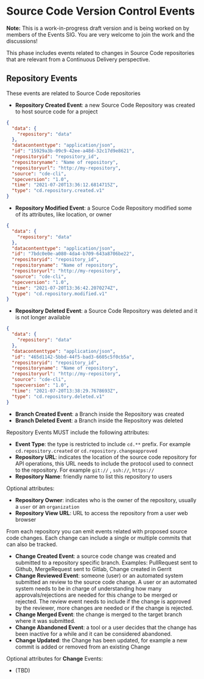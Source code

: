 # Source Code Version Control Events

__Note:__ This is a work-in-progress draft version and is being worked on by members of the Events SIG. You are very welcome to join the work and the discussions!

This phase includes events related to changes in Source Code repositories that are relevant from a Continuous Delivery perspective.

## Repository Events

These events are related to Source Code repositories
- **Repository Created Event**: a new Source Code Repository was created to host source code for a project
```json
{
  "data": {
    "repository": "data"
  },
  "datacontenttype": "application/json",
  "id": "15929a3b-09c9-42ee-a48d-32c17d9e8621",
  "repositoryid": "repository_id",
  "repositoryname": "Name of repository",
  "repositoryurl": "http://my-repository",
  "source": "cde-cli",
  "specversion": "1.0",
  "time": "2021-07-20T13:36:12.6814715Z",
  "type": "cd.repository.created.v1"
}
```
- **Repository Modified Event**: a Source Code Repository modified some of its attributes, like location, or owner
```json
{
  "data": {
    "repository": "data"
  },
  "datacontenttype": "application/json",
  "id": "7bdc0e0e-a080-4da4-b709-643a8706be22",
  "repositoryid": "repository_id",
  "repositoryname": "Name of repository",
  "repositoryurl": "http://my-repository",
  "source": "cde-cli",
  "specversion": "1.0",
  "time": "2021-07-20T13:36:42.2070274Z",
  "type": "cd.repository.modified.v1"
}
```
- **Repository Deleted Event**: a Source Code Repository was deleted and it is not longer available
```json
{
  "data": {
    "repository": "data"
  },
  "datacontenttype": "application/json",
  "id": "465d1142-5bbd-44f5-bad3-6605c5f0cb5a",
  "repositoryid": "repository_id",
  "repositoryname": "Name of repository",
  "repositoryurl": "http://my-repository",
  "source": "cde-cli",
  "specversion": "1.0",
  "time": "2021-07-20T13:38:29.7678693Z",
  "type": "cd.repository.deleted.v1"
}
```
- **Branch Created Event**: a Branch inside the Repository was created
- **Branch Deleted Event**: a Branch inside the Repository was deleted



Repository Events MUST include the following attributes:
- **Event Type**: the type is restricted to include `cd.**` prefix. For example `cd.repository.created` or `cd.repository.changeapproved`
- **Repository URL**: indicates the location of the source code repository for API operations, this URL needs to include the protocol used to connect to the repository. For example `git://` , `ssh://`, `https://`
- **Repository Name**: friendly name to list this repository to users

Optional attributes:
- **Repository Owner**: indicates who is the owner of the repository, usually a `user` or an `organization`
- **Repository View URL**: URL to access the repository from a user web browser

From each repository you can emit events related with proposed source code changes. Each change can include a single or multiple commits that can also be tracked.

- **Change Created Event**: a source code change was created and submitted to a repository specific branch. Examples: PullRequest sent to Github, MergeRequest sent to Gitlab, Change created in Gerrit
- **Change Reviewed Event**:  someone (user) or an automated system submitted an review to the source code change. A user or an automated system needs to be in charge of understanding how many approvals/rejections are needed for this change to be merged or rejected. The review event needs to include if the change is approved by the reviewer, more changes are needed or if the change is rejected.     
- **Change Merged Event**: the change is merged to the target branch where it was submitted.
- **Change Abandoned Event**: a tool or a user decides that the change has been inactive for a while and it can be considered abandoned.
- **Change Updated**: the Change has been updated, for example a new commit is added or removed from an existing Change


Optional attributes for **Change** Events:
- (TBD)
